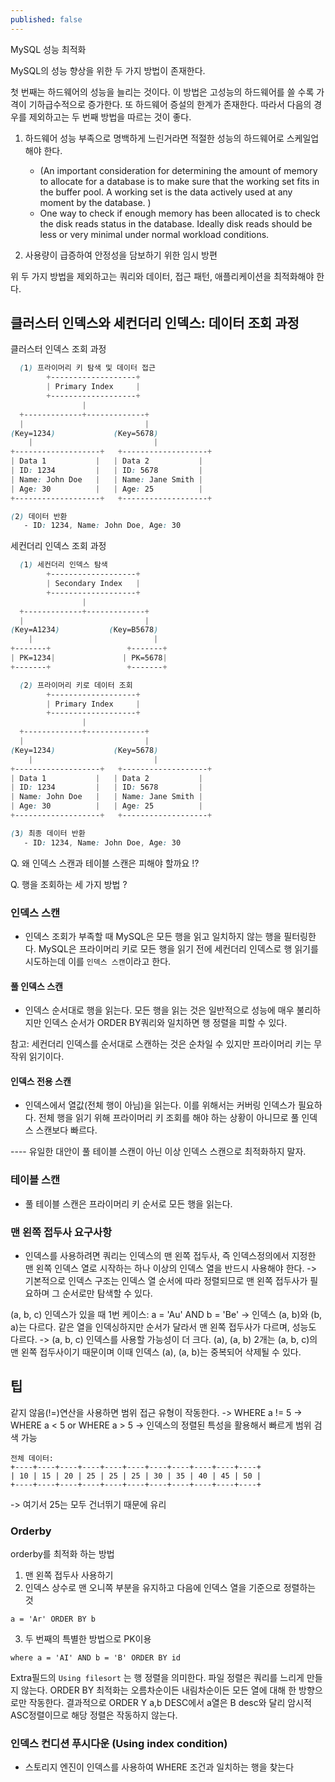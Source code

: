 ```yaml
---
published: false
---
```




MySQL 성능 최적화 

MySQL의 성능 향상을 위한 두 가지 방법이 존재한다. 

첫 번째는 하드웨어의 성능을 늘리는 것이다. 이 방법은 고성능의 하드웨어를 쓸 수록 가격이 기하급수적으로 증가한다. 또 하드웨어 증설의 한계가 존재한다. 따라서 다음의 경우를 제외하고는 두 번째 방법을 따르는 것이 좋다.
1. 하드웨어 성능 부족으로 명백하게 느린거라면 적절한 성능의 하드웨어로 스케일업해야 한다. 
	 - (An important consideration for determining the amount of memory to allocate for a database is to make sure that the working set fits in the buffer pool. A working set is the data actively used at any moment by the database. ) 
	 - One way to check if enough memory has been allocated is to check the disk reads status in the database. Ideally disk reads should be less or very minimal under normal workload conditions.

2. 사용량이 급증하여 안정성을 담보하기 위한 임시 방편


위 두 가지 방법을 제외하고는 쿼리와 데이터, 접근 패턴, 애플리케이션을 최적화해야 한다.


## 클러스터 인덱스와 세컨더리 인덱스: 데이터 조회 과정 
클러스터 인덱스 조회 과정
```scss
  (1) 프라이머리 키 탐색 및 데이터 접근
        +-------------------+
        | Primary Index     |
        +-------------------+
                |
  +-------------+-------------+
  |                           |
(Key=1234)             (Key=5678)
    |                           |
+-------------------+   +-------------------+
| Data 1           |   | Data 2           |
| ID: 1234         |   | ID: 5678         |
| Name: John Doe   |   | Name: Jane Smith |
| Age: 30          |   | Age: 25          |
+-------------------+   +-------------------+

(2) 데이터 반환
   - ID: 1234, Name: John Doe, Age: 30

```



세컨더리 인덱스 조회 과정
```scss
  (1) 세컨더리 인덱스 탐색
        +-------------------+
        | Secondary Index   |
        +-------------------+
                |
  +-------------+-------------+
  |                           |
(Key=A1234)           (Key=B5678)
    |                           |
+-------+                 +-------+
| PK=1234|               | PK=5678|
+-------+                 +-------+

  (2) 프라이머리 키로 데이터 조회
        +-------------------+
        | Primary Index     |
        +-------------------+
                |
  +-------------+-------------+
  |                           |
(Key=1234)             (Key=5678)
    |                           |
+-------------------+   +-------------------+
| Data 1           |   | Data 2           |
| ID: 1234         |   | ID: 5678         |
| Name: John Doe   |   | Name: Jane Smith |
| Age: 30          |   | Age: 25          |
+-------------------+   +-------------------+

(3) 최종 데이터 반환
   - ID: 1234, Name: John Doe, Age: 30

```



Q. 왜 인덱스 스캔과 테이블 스캔은 피해야 할까요 !? 

Q. 행을 조회하는 세 가지 방법 ?







### 인덱스 스캔
- 인덱스 조회가 부족할 때 MySQL은 모든 행을 읽고 일치하지 않는 행을 필터링한다. MySQL은 프라이머리 키로 모든 행을 읽기 전에 세컨더리 인덱스로 행 읽기를 시도하는데 이를 `인덱스 스캔`이라고 한다. 

#### 풀 인덱스 스캔
- 인덱스 순서대로 행을 읽는다. 모든 행을 읽는 것은 일반적으로 성능에 매우 불리하지만 인덱스 순서가 ORDER BY쿼리와 일치하면 행 정렬을 피할 수 있다. 

참고: 세컨더리 인덱스를 순서대로 스캔하는 것은 순차일 수 있지만 프라이머리 키는 무작위 읽기이다. 

#### 인덱스 전용 스캔 
- 인덱스에서 열값(전체 행이 아님)을 읽는다. 이를 위해서는 커버링 인덱스가 필요하다. 전체 행을 읽기 위해 프라이머리 키 조회를 해야 하는 상황이 아니므로 풀 인덱스 스캔보다 빠르다. 


---- 유일한 대안이 풀 테이블 스캔이 아닌 이상 인덱스 스캔으로 최적화하지 말자. 


### 테이블 스캔 
- 풀 테이블 스캔은 프라이머리 키 순서로 모든 행을 읽는다. 


### 맨 왼쪽 접두사 요구사항
- 인덱스를 사용하려면 쿼리는 인덱스의 맨 왼쪽 접두사, 즉 인덱스정의에서 지정한 맨 왼쪽 인덱스 열로 시작하는 하나 이상의 인덱스 열을 반드시 사용해야 한다.  -> 기본적으로 인덱스 구조는 인덱스 열 순서에 따라 정렬되므로 맨 왼쪽 접두사가 필요하며 그 순서로만 탐색할 수 있다. 

(a, b, c) 인덱스가 있을 때 
1번 케이스: a = 'Au' AND b = 'Be' 
 -> 인덱스 (a, b)와 (b, a)는 다르다. 같은 열을 인덱싱하지만 순서가 달라서 맨 왼쪽 접두사가 다르며, 성능도 다르다.
  -> (a, b, c) 인덱스를 사용할 가능성이 더 크다. (a), (a, b) 2개는 (a, b, c)의 맨 왼쪽 접두사이기 때문이며 이때 인덱스 (a), (a, b)는 중복되어 삭제될 수 있다. 





## 팁

같지 않음(!=)연산을 사용하면 범위 접근 유형이 작동한다. 
 -> WHERE a != 5 
-> WHERE a < 5 or WHERE a > 5
-> 인덱스의 정렬된 특성을 활용해서 빠르게 범위 검색 가능 
```
전체 데이터: 
+----+----+----+----+----+----+----+----+----+----+----+
| 10 | 15 | 20 | 25 | 25 | 25 | 30 | 35 | 40 | 45 | 50 |
+----+----+----+----+----+----+----+----+----+----+----+
```

 -> 여기서 25는 모두 건너뛰기  때문에 유리






### Orderby
orderby를 최적화 하는 방법
1. 맨 왼쪽 접두사 사용하기
2. 인덱스 상수로 맨 오니쪽 부분을 유지하고 다음에 인덱스 열을 기준으로 정렬하는 것 
```
a = 'Ar' ORDER BY b
```
3. 두 번째의 특별한 방법으로 PK이용
```
where a = 'AI' AND b = 'B' ORDER BY id 
```


Extra필드의 `Using filesort` 는 행 정렬을 의미한다.  파일 정렬은 쿼리를 느리게 만들지 않는다. 
ORDER BY 최적화는 오름차순이든 내림차순이든 모든 열에 대해 한 방향으로만 작동한다. 결과적으로 ORDER Y a,b DESC에서 a열은 B desc와 달리 암시적 ASC정렬이므로 해당 정렬은 작동하지 않는다. 

### 인덱스 컨디션 푸시다운 (Using index condition)
- 스토리지 엔진이 인덱스를 사용하여 WHERE 조건과 일치하는 행을 찾는다 